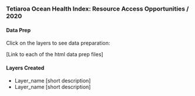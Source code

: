 ### Tetiaroa Ocean Health Index: Resource Access Opportunities / 2020

#### Data Prep

Click on the layers to see data preparation:

[Link to each of the html data prep files]

#### Layers Created

- Layer_name [short description]
- Layer_name [short description]

